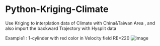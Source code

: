 # Python-Kriging-Climate
Use Kriging to interplation data of Climate with China&amp;Taiwan Area , and also import the backward Trajectory with Hysplit data


Example1 : 1-cylinder with red color in Velocity field RE=220
![image](https://github.com/weisting-sinica/Python-Kriging-Climate/blob/master/Example.png)
